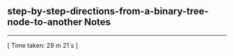 <h2>step-by-step-directions-from-a-binary-tree-node-to-another Notes</h2><hr>[ Time taken: 29 m 21 s ]